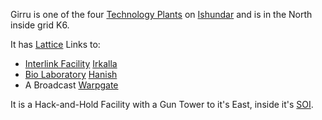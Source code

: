 Girru is one of the four [Technology Plants](../locations/Technology_Plant.md)
on [Ishundar](../locations/Ishundar.md) and is in the North inside grid K6.

It has [Lattice](../terminology/Lattice.md) Links to:

- [Interlink Facility](../locations/Interlink.md) [Irkalla](Irkalla.md)
- [Bio Laboratory](../locations/Bio_Laboratory.md) [Hanish](Hanish.md)
- A Broadcast [Warpgate](../locations/Warpgate.md)

It is a Hack-and-Hold Facility with a Gun Tower to it's East, inside it's
[SOI](../locations/Sphere_of_Influence.md).

<!--[Category:Facilities](Category:Facilities.md)-->

